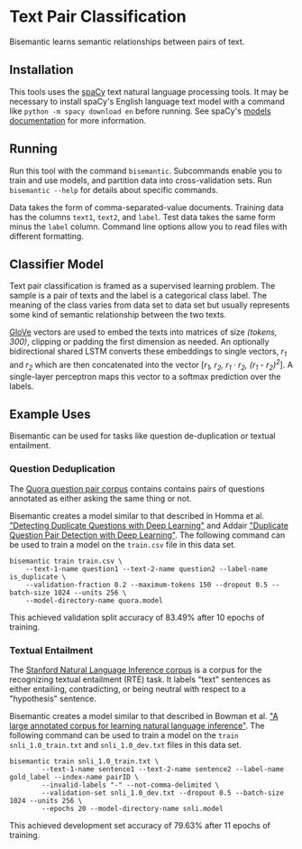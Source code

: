 # Text Pair Classification

Bisemantic learns semantic relationships between pairs of text.


## Installation

This tools uses the [spaCy](https://spacy.io/) text natural language processing tools.
It may be necessary to install spaCy's English language text model with a command like `python -m spacy download en` 
before running.
See spaCy's [models documentation](https://spacy.io/docs/usage/models) for more information.


## Running

Run this tool with the command `bisemantic`.
Subcommands enable you to train and use models, and partition data into cross-validation sets.
Run `bisemantic --help` for details about specific commands.

Data takes the form of comma-separated-value documents.
Training data has the columns `text1`, `text2`, and `label`.
Test data takes the same form minus the `label` column.
Command line options allow you to read files with different formatting.


## Classifier Model

Text pair classification is framed as a supervised learning problem.
The sample is a pair of texts and the label is a categorical class label.
The meaning of the class varies from data set to data set but usually represents some kind of semantic relationship 
between the two texts.

[GloVe](https://nlp.stanford.edu/projects/glove/) vectors are used to embed the texts into matrices of size
_(tokens, 300)_, clipping or padding the first dimension as needed.
An optionally bidirectional shared LSTM converts these embeddings to single vectors, _r<sub>1</sub>_ and _r<sub>2</sub>_ which are then concatenated
into the vector [_r<sub>1</sub>, r<sub>2</sub>, r<sub>1</sub> · r<sub>2</sub>, (r<sub>1</sub> - r<sub>2</sub>)<sup>2</sup>_].
A single-layer perceptron maps this vector to a softmax prediction over the labels.


## Example Uses

Bisemantic can be used for tasks like question de-duplication or textual entailment.

### Question Deduplication

The [Quora question pair corpus](https://data.quora.com/First-Quora-Dataset-Release-Question-Pairs) contains  contains
pairs of questions annotated as either asking the same thing or not.

Bisemantic creates a model similar to that described in Homma et al. ["Detecting Duplicate Questions with Deep Learning"](https://web.stanford.edu/class/cs224n/reports/2748045.pdf) and Addair ["Duplicate Question Pair Detection with Deep Learning"](https://web.stanford.edu/class/cs224n/reports/2759336.pdf).
The following command can be used to train a model on the `train.csv` file in this data set.

    bisemantic train train.csv \
        --text-1-name question1 --text-2-name question2 --label-name is_duplicate \
        --validation-fraction 0.2 --maximum-tokens 150 --dropout 0.5 --batch-size 1024 --units 256 \
        --model-directory-name quora.model

This achieved validation split accuracy of 83.49% after 10 epochs of training. 

### Textual Entailment

The [Stanford Natural Language Inference corpus](https://nlp.stanford.edu/projects/snli/) is a corpus for the
recognizing textual entailment (RTE) task.
It labels "text" sentences as either entailing, contradicting, or being neutral with respect to a "hypothesis" sentence.

Bisemantic creates a model similar to that described in Bowman et al. ["A large annotated corpus for learning natural language inference"](https://nlp.stanford.edu/pubs/snli_paper.pdf).
The following command can be used to train a model on the `train snli_1.0_train.txt` and `snli_1.0_dev.txt` files in
this data set.

    bisemantic train snli_1.0_train.txt \
   			--text-1-name sentence1 --text-2-name sentence2 --label-name gold_label --index-name pairID \
			--invalid-labels "-" --not-comma-delimited \
			--validation-set snli_1.0_dev.txt --dropout 0.5 --batch-size 1024 --units 256 \
			--epochs 20 --model-directory-name snli.model

This achieved development set accuracy of 79.63% after 11 epochs of training.